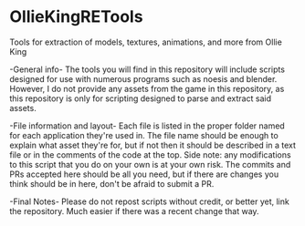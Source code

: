 # OllieKingRETools
Tools for extraction of models, textures, animations, and more from Ollie King 

-General info-
The tools you will find in this repository will include scripts designed for use with numerous programs such as noesis and blender. However, I do not provide any assets from the game in this repository, as this repository is only for scripting designed to parse and extract said assets.

-File information and layout-
Each file is listed in the proper folder named for each application they're used in. The file name should be enough to explain what asset they're for, but if not then it should be described in a text file or in the comments of the code at the top.
Side note: any modifications to this script that you do on your own is at your own risk. The commits and PRs accepted here should be all you need, but if there are changes you think should be in here, don't be afraid to submit a PR. 

-Final Notes-
Please do not repost scripts without credit, or better yet, link the repository. Much easier if there was a recent change that way.
